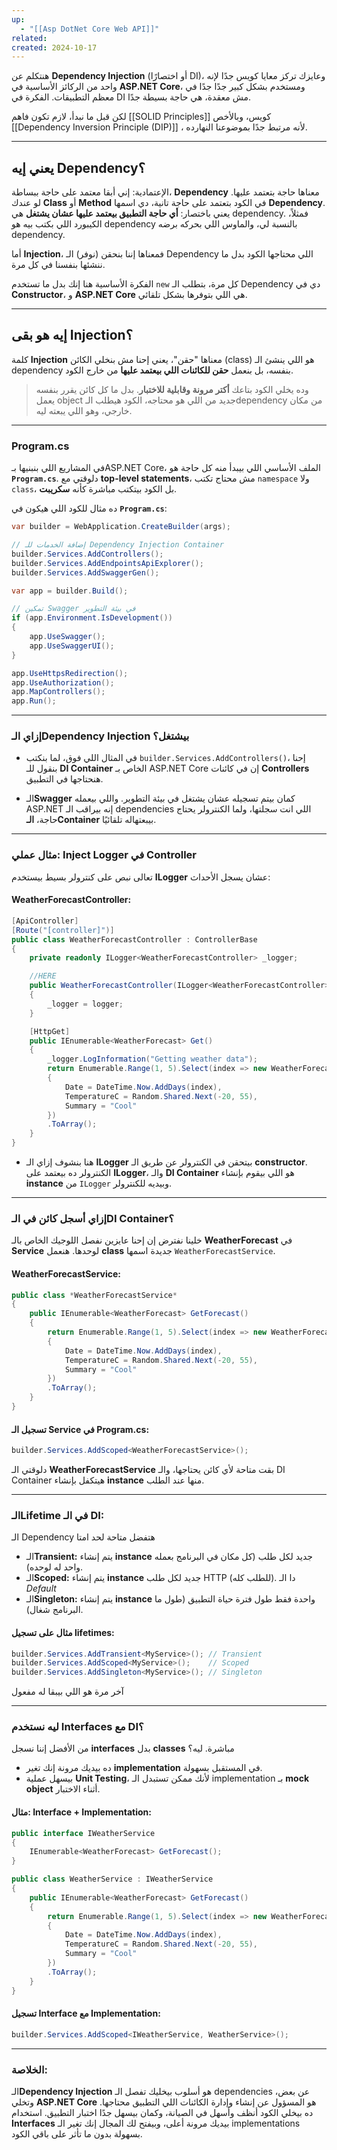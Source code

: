 ```yaml
---
up:
  - "[[Asp DotNet Core Web API]]"
related: 
created: 2024-10-17
---
```


هنتكلم عن **Dependency Injection** (أو اختصارًا DI)، وعايزك تركز معايا كويس جدًا لإنه واحد من الركائز الأساسية في **ASP.NET Core**، ومستخدم بشكل كبير جدًا جدًا في معظم التطبيقات. 
الفكرة في DI مش معقدة، هي حاجة بسيطة جدًا.

لكن قبل ما نبدأ، لازم تكون فاهم [[SOLID Principles]] كويس، وبالأخص [[Dependency Inversion Principle (DIP)]] ، لأنه مرتبط جدًا بموضوعنا النهارده. 

---
## يعني إيه Dependency؟
الإعتمادية: إني أبقا معتمد على حاجة
ببساطة، **Dependency** معناها حاجة بتعتمد عليها. لو عندك **Class** أو **Method** في الكود بتعتمد على حاجة تانية، دي اسمها **Dependency**. 
يعني باختصار: **أي حاجة التطبيق بيعتمد عليها عشان يشتغل** هي dependency.
فمثلاً، الكيبورد اللي بكتب بيه هو dependency بالنسبة لي، والماوس اللي بحركه برضه dependency. 

أما **Injection**، فمعناها إننا بنحقن (نوفر) الـ Dependency اللي محتاجها الكود بدل ما ننشئها بنفسنا في كل مرة.

الفكرة الأساسية هنا إنك بدل ما تستخدم `new` كل مرة، بتطلب الـ Dependency دي في **Constructor**، و **ASP.NET Core** هي اللي بتوفرها بشكل تلقائي.

---

## إيه هو بقى Injection؟
كلمة **Injection** معناها "حقن"، يعني إحنا مش بنخلي الكائن (class) هو اللي ينشئ الـ dependency بنفسه، بل بنعمل **حقن للكائنات اللي بيعتمد عليها** من خارج الكود.  

> وده يخلي الكود بتاعك **أكتر مرونة وقابلية للاختبار**. بدل ما كل كائن يقرر بنفسه يعمل object جديد من اللي هو محتاجه، الكود هيطلب الـdependency من مكان خارجي، وهو اللي يبعته ليه.

---

### Program.cs
في المشاريع اللي بنبنيها بـASP.NET Core، الملف الأساسي اللي بيبدأ منه كل حاجة هو **`Program.cs`**. 
دلوقتي مع **top-level statements**، مش محتاج تكتب `namespace` ولا `class`، بل الكود بيتكتب مباشرة كأنه **سكريبت**.

ده مثال للكود اللي هيكون في **`Program.cs`**:

```csharp
var builder = WebApplication.CreateBuilder(args);

// إضافة الخدمات للـ Dependency Injection Container
builder.Services.AddControllers();
builder.Services.AddEndpointsApiExplorer();
builder.Services.AddSwaggerGen();

var app = builder.Build();

// تمكين Swagger في بيئة التطوير
if (app.Environment.IsDevelopment())
{
    app.UseSwagger();
    app.UseSwaggerUI();
}

app.UseHttpsRedirection();
app.UseAuthorization();
app.MapControllers();
app.Run();
```

---

### **إزاي الـDependency Injection بيشتغل؟**
- في المثال اللي فوق، لما بنكتب `builder.Services.AddControllers()`، إحنا بنقول للـ **DI Container** الخاص بـ ASP.NET Core إن في كائنات **Controllers** هنحتاجها في التطبيق.

- الـ**Swagger** كمان بيتم تسجيله عشان يشتغل في بيئة التطوير. واللي بيعمله ASP.NET إنه بيراقب الـ dependencies اللي انت سجلتها، ولما الكنترولر يحتاج حاجة، **الـContainer** بيبعتهاله تلقائيًا.

---

### **مثال عملي: Inject Logger في Controller**
تعالى نبص على كنترولر بسيط بيستخدم **ILogger** عشان يسجل الأحداث:

#### **WeatherForecastController:**
```csharp
[ApiController]
[Route("[controller]")]
public class WeatherForecastController : ControllerBase
{
    private readonly ILogger<WeatherForecastController> _logger;

    //HERE
    public WeatherForecastController(ILogger<WeatherForecastController> logger)
    {
        _logger = logger;
    }

    [HttpGet]
    public IEnumerable<WeatherForecast> Get()
    {
        _logger.LogInformation("Getting weather data");
        return Enumerable.Range(1, 5).Select(index => new WeatherForecast
        {
            Date = DateTime.Now.AddDays(index),
            TemperatureC = Random.Shared.Next(-20, 55),
            Summary = "Cool"
        })
        .ToArray();
    }
}
```

- هنا بنشوف إزاي الـ **ILogger** بيتحقن في الكنترولر عن طريق الـ **constructor**. الكنترولر ده بيعتمد على **ILogger**، والـ **DI Container** هو اللي بيقوم بإنشاء **instance** من `ILogger` وبيديه للكنترولر.

---

### **إزاي أسجل كائن في الـDI Container؟**
خلينا نفترض إن إحنا عايزين نفصل اللوجيك الخاص بالـ **WeatherForecast** في **Service** لوحدها. هنعمل **class** جديدة اسمها `WeatherForecastService`.

#### **WeatherForecastService:**
```csharp
public class *WeatherForecastService*
{
    public IEnumerable<WeatherForecast> GetForecast()
    {
        return Enumerable.Range(1, 5).Select(index => new WeatherForecast
        {
            Date = DateTime.Now.AddDays(index),
            TemperatureC = Random.Shared.Next(-20, 55),
            Summary = "Cool"
        })
        .ToArray();
    }
}
```

#### **تسجيل الـ Service في Program.cs:**
```csharp
builder.Services.AddScoped<WeatherForecastService>();
```

دلوقتي الـ **WeatherForecastService** بقت متاحة لأي كائن يحتاجها، والـ DI Container هيتكفل بإنشاء **instance** منها عند الطلب.

---

### الـ**Lifetime في الـ DI:**
الـ Dependency هتفضل متاحة لحد امتا
- الـ**Transient:** يتم إنشاء **instance** جديد لكل طلب (كل مكان في البرنامج بعمله واحد له لوحده).
- الـ**Scoped:** يتم إنشاء **instance** جديد لكل طلب HTTP (للطلب كله). دا الـ *Default*
- الـ**Singleton:** يتم إنشاء **instance** واحدة فقط طول فترة حياة التطبيق (طول ما البرنامج شغال).

#### **مثال على تسجيل lifetimes:**
```csharp
builder.Services.AddTransient<MyService>(); // Transient
builder.Services.AddScoped<MyService>();    // Scoped
builder.Services.AddSingleton<MyService>(); // Singleton
```
آخر مرة هو اللي بيبقا له مفعول

---

### **ليه نستخدم Interfaces مع DI؟**
من الأفضل إننا نسجل **interfaces** بدل **classes** مباشرة. ليه؟  
- ده بيديك مرونة إنك تغير **implementation** في المستقبل بسهولة.
- بيسهل عملية **Unit Testing**، لأنك ممكن تستبدل الـ implementation بـ **mock object** أثناء الاختبار.

#### **مثال: Interface + Implementation:**
```csharp
public interface IWeatherService
{
    IEnumerable<WeatherForecast> GetForecast();
}

public class WeatherService : IWeatherService
{
    public IEnumerable<WeatherForecast> GetForecast()
    {
        return Enumerable.Range(1, 5).Select(index => new WeatherForecast
        {
            Date = DateTime.Now.AddDays(index),
            TemperatureC = Random.Shared.Next(-20, 55),
            Summary = "Cool"
        })
        .ToArray();
    }
}
```

#### **تسجيل Interface مع Implementation:**
```csharp
builder.Services.AddScoped<IWeatherService, WeatherService>();
```

---

### **الخلاصة:**
الـ**Dependency Injection** هو أسلوب بيخليك تفصل الـ dependencies عن بعض، وتخلي **ASP.NET Core** هو المسؤول عن إنشاء وإدارة الكائنات اللي التطبيق محتاجها. 
ده بيخلي الكود أنظف وأسهل في الصيانة، وكمان بيسهل جدًا اختبار التطبيق. 
استخدام **Interfaces** بيديك مرونة أعلى، وبيفتح لك المجال إنك تغير الـ implementations بسهولة بدون ما تأثر على باقي الكود.